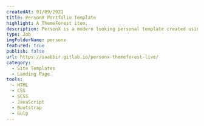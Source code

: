 ```yaml
---
createdAt: 01/09/2021
title: PersonX Portfolio Template
highlight: A ThemeForest item.
description: PersonX is a modern looking personal template created using Bootstrap to sell on ThemeForest back in 2017 when I worked at CoderPixel.
type: Job
imgFolderName: personx
featured: true
publish: false
url: https://saabbir.gitlab.io/personx-themeforest-live/
category:
  - Site Templates
  - Landing Page
tools:
  - HTML
  - CSS
  - SCSS
  - JavaScript
  - Bootstrap
  - Gulp
---
```

